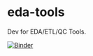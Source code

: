 # eda-tools
Dev for EDA/ETL/QC Tools.

[![Binder](https://mybinder.org/badge_logo.svg)](https://mybinder.org/v2/gh/mattboggess/eda-tools/master?filepath=univariate_edo_demo.ipynb)
